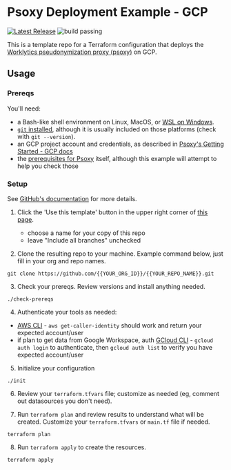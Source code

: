 # Psoxy Deployment Example - GCP

[![Latest Release](https://img.shields.io/github/v/release/Worklytics/psoxy-example-gcp)](https://github.com/Worklytics/psoxy-example-gcp/releases/latest)
![build passing](https://img.shields.io/github/actions/workflow/status/Worklytics/psoxy-example-gcp/terraform_validate.yaml?label=build%20passing)


This is a template repo for a Terraform configuration that deploys the [Worklytics pseudonymization
proxy (psoxy)](https://github.com/Worklytics/psoxy) on GCP.

## Usage

### Prereqs

You'll need:
- a Bash-like shell environment on Linux, MacOS, or [WSL on Windows](https://learn.microsoft.com/en-us/windows/wsl/install).
- [`git` installed](https://git-scm.com/book/en/v2/Getting-Started-Installing-Git), although it
  is usually included on those platforms (check with `git --version`).
- an GCP project account and credentials, as described in [Psoxy's Getting Started - GCP docs](https://github.com/Worklytics/psoxy/blob/v0.4.17/docs/gcp/getting-started.md)
- the [prerequisites for Psoxy](https://github.com/Worklytics/psoxy/blob/v0.4.17/README.md#prerequisites)
  itself, although this example will attempt to help you check those

### Setup

See [GitHub's documentation](https://help.github.com/en/github/creating-cloning-and-archiving-repositories/creating-a-repository-from-a-template)
for more details.

1. Click the 'Use this template' button in the upper right corner of [this page](https://github.com/Worklytics/psoxy-example-gcp).
    - choose a name for your copy of this repo
    - leave "Include all branches" unchecked

2. Clone the resulting repo to your machine.  Example command below, just fill in your org and repo
   names.

```shell
git clone https://github.com/{{YOUR_ORG_ID}}/{{YOUR_REPO_NAME}}.git
```

3. Check your prereqs. Review versions and install anything needed.

```shell
./check-prereqs
```

4. Authenticate your tools as needed:

- [AWS CLI](https://docs.aws.amazon.com/cli/latest/userguide/cli-chap-configure.html) - `aws get-caller-identity` should work and return your expected account/user
- if plan to get data from Google Workspace, auth [GCloud CLI](https://cloud.google.com/sdk/docs/authorizing) - `gcloud auth login` to authenticate, then `gcloud auth list` to verify you have expected account/user

5. Initialize your configuration

```shell
./init
```

6. Review your `terraform.tfvars` file; customize as needed (eg, comment out datasources you don't need).

7. Run `terraform plan` and review results to understand what will be created. Customize your
   `terraform.tfvars` or `main.tf` file if needed.

```shell
terraform plan
```

8. Run `terraform apply` to create the resources.
```shell
terraform apply
```
